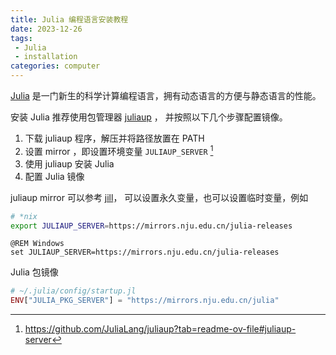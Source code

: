 ```yaml
---
title: Julia 编程语言安装教程
date: 2023-12-26
tags:
 - Julia
 - installation
categories: computer
---
```


[Julia](https://julialang.org/) 是一门新生的科学计算编程语言，拥有动态语言的方便与静态语言的性能。

安装 Julia 推荐使用包管理器 [juliaup](https://github.com/JuliaLang/juliaup/releases/latest) ，
并按照以下几个步骤配置镜像。

1. 下载 juliaup 程序，解压并将路径放置在 PATH
2. 设置 mirror ，即设置环境变量 `JULIAUP_SERVER` [^juliaup-mirror]
3. 使用 juliaup 安装 Julia
4. 配置 Julia 镜像

juliaup mirror 可以参考 [jill](https://github.com/johnnychen94/jill.py/blob/master/jill/config/sources.json)，
可以设置永久变量，也可以设置临时变量，例如

```bash
# *nix
export JULIAUP_SERVER=https://mirrors.nju.edu.cn/julia-releases
```

```batch
@REM Windows
set JULIAUP_SERVER=https://mirrors.nju.edu.cn/julia-releases
```

Julia 包镜像

```julia
# ~/.julia/config/startup.jl
ENV["JULIA_PKG_SERVER"] = "https://mirrors.nju.edu.cn/julia"
```

[^juliaup-mirror]: https://github.com/JuliaLang/juliaup?tab=readme-ov-file#juliaup-server
